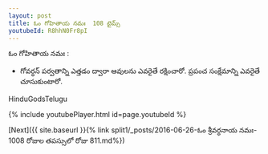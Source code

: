 ```yaml
---
layout: post
title: ఓం గోహితాయ నమః  108 టైమ్స్  
youtubeId: R8hhN0Fr8pI
---
```

 
 
ఓం గోహితాయ నమః :
 
 -   గోవర్ధన్ పర్వతాన్ని ఎత్తడం ద్వారా ఆవులను ఎవరైతే రక్షించారో. ప్రపంచ సంక్షేమాన్ని ఎవరైతే  చూసుకుంటారో.

HinduGodsTelugu

{% include youtubePlayer.html id=page.youtubeId %}

[Next]({{ site.baseurl }}{% link split1/_posts/2016-06-26-ఓం శ్రీవర్ధనాయ నమః- 1008 రోజుల తపస్సులో రోజు 811.md%})
